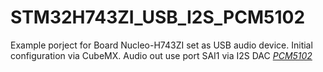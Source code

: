 # STM32H743ZI_USB_I2S_PCM5102
Example porject for Board Nucleo-H743ZI set as USB audio device.
Initial configuration via CubeMX.
Audio out use port SAI1 via I2S DAC [*PCM5102*](https://www.ti.com/product/PCM5102A)
